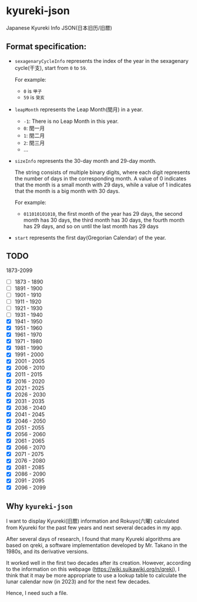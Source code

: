 # kyureki-json
Japanese Kyureki Info JSON(日本旧历/旧暦)

## Format specification:

- `sexagenaryCycleInfo` represents the index of the year in the sexagenary cycle(干支), start from `0` to `59`.

  For example:
  - `0` is `甲子`
  - `59` is `癸亥`

- `leapMonth` represents the Leap Month(閏月) in a year.
  - `-1`: There is no Leap Month in this year.
  - `0`: 閏一月
  - `1`: 閏二月
  - `2`: 閏三月
  - ...

- `sizeInfo` represents the 30-day month and 29-day month. 
  
  The string consists of multiple binary digits, where each digit represents the number of days in the corresponding month. A value of 0 indicates that the month is a small month with 29 days, while a value of 1 indicates that the month is a big month with 30 days.

  For example:
  - `011010101010`, the first month of the year has 29 days, the second month has 30 days, the third month has 30 days, the fourth month has 29 days, and so on until the last month has 29 days

- `start` represents the first day(Gregorian Calendar) of the year.

## TODO

1873-2099
- [ ] 1873 - 1890
- [ ] 1891 - 1900
- [ ] 1901 - 1910
- [ ] 1911 - 1920
- [ ] 1921 - 1930
- [ ] 1931 - 1940
- [x] 1941 - 1950
- [x] 1951 - 1960
- [x] 1961 - 1970
- [x] 1971 - 1980
- [x] 1981 - 1990
- [x] 1991 - 2000
- [x] 2001 - 2005
- [x] 2006 - 2010
- [x] 2011 - 2015
- [x] 2016 - 2020
- [x] 2021 - 2025
- [x] 2026 - 2030
- [x] 2031 - 2035
- [x] 2036 - 2040
- [x] 2041 - 2045
- [x] 2046 - 2050
- [x] 2051 - 2055
- [x] 2056 - 2060
- [x] 2061 - 2065
- [x] 2066 - 2070
- [x] 2071 - 2075
- [x] 2076 - 2080
- [x] 2081 - 2085
- [x] 2086 - 2090
- [x] 2091 - 2095
- [x] 2096 - 2099

## Why `kyureki-json`

I want to display Kyureki(旧暦) information and Rokuyo(六曜) calculated from Kyureki for the past few years and next several decades in my app.

After several days of research, I found that many Kyureki algorithms are based on qreki, a software implementation developed by Mr. Takano in the 1980s, and its derivative versions.

It worked well in the first two decades after its creation. However, according to the information on this webpage (https://wiki.suikawiki.org/n/qreki), I think that it may be more appropriate to use a lookup table to calculate the lunar calendar now (in 2023) and for the next few decades.

Hence, I need such a file.
